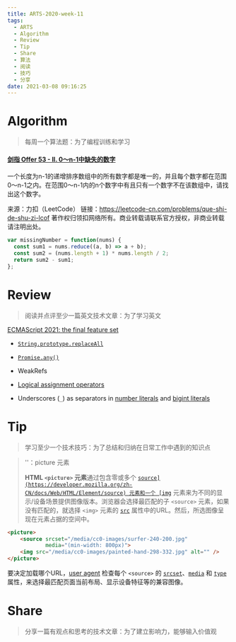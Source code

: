 ```yaml
---
title: ARTS-2020-week-11
tags:
  - ARTS
  - Algorithm
  - Review
  - Tip
  - Share
  - 算法
  - 阅读
  - 技巧
  - 分享
date: 2021-03-08 09:16:25
---
```


# Algorithm

> 每周一个算法题：为了编程训练和学习

#### [剑指 Offer 53 - II. 0～n-1中缺失的数字](https://leetcode-cn.com/problems/que-shi-de-shu-zi-lcof/)

一个长度为n-1的递增排序数组中的所有数字都是唯一的，并且每个数字都在范围0～n-1之内。在范围0～n-1内的n个数字中有且只有一个数字不在该数组中，请找出这个数字。

来源：力扣（LeetCode）
链接：https://leetcode-cn.com/problems/que-shi-de-shu-zi-lcof
著作权归领扣网络所有。商业转载请联系官方授权，非商业转载请注明出处。



```js
var missingNumber = function(nums) {
  const sum1 = nums.reduce((a, b) => a + b);
  const sum2 = (nums.length + 1) * nums.length / 2;
  return sum2 - sum1;
};
```



# Review

> 阅读并点评至少一篇英文技术文章：为了学习英文

[ECMAScript 2021: the final feature set](https://2ality.com/2020/09/ecmascript-2021.html)

* [`String.prototype.replaceAll`](https://exploringjs.com/impatient-js/ch_regexps.html#replace-replaceAll)

* [`Promise.any()`](https://exploringjs.com/impatient-js/ch_promises.html#Promise.any) 

* WeakRefs

* [Logical assignment operators](https://exploringjs.com/impatient-js/ch_operators.html#logical-assignment-operators)

* Underscores (`_`) as separators in [number literals](https://exploringjs.com/impatient-js/ch_numbers.html#numeric-separator-number-literals) and [bigint literals](https://exploringjs.com/impatient-js/ch_bigints.html#numeric-separator-bigint-literals)

  

# Tip

> 学习至少一个技术技巧：为了总结和归纳在日常工作中遇到的知识点

> '<picture>'：picture 元素
>
> **HTML `<picture>` 元素**通过包含零或多个 [``source](https://developer.mozilla.org/zh-CN/docs/Web/HTML/Element/source) 元素和一个 [img``](https://developer.mozilla.org/zh-CN/docs/Web/HTML/Element/img) 元素来为不同的显示/设备场景提供图像版本。浏览器会选择最匹配的子 `<source>` 元素，如果没有匹配的，就选择 `<img>` 元素的 [`src`](https://developer.mozilla.org/zh-CN/docs/Web/HTML/Element/img#attr-src) 属性中的URL。然后，所选图像呈现在<img>元素占据的空间中。

```html
<picture>
    <source srcset="/media/cc0-images/surfer-240-200.jpg"
            media="(min-width: 800px)">
    <img src="/media/cc0-images/painted-hand-298-332.jpg" alt="" />
</picture>

```

要决定加载哪个URL，[user agent](https://developer.mozilla.org/en-US/docs/Glossary/User_agent) 检查每个 `<source>` 的 [`srcset`](https://developer.mozilla.org/zh-CN/docs/Web/HTML/Element/source#attr-srcset)、[`media`](https://developer.mozilla.org/zh-CN/docs/Web/HTML/Element/source#attr-media) 和 [`type`](https://developer.mozilla.org/zh-CN/docs/Web/HTML/Element/source#attr-type) 属性，来选择最匹配页面当前布局、显示设备特征等的兼容图像。



# Share

> 分享一篇有观点和思考的技术文章：为了建立影响力，能够输入价值观

